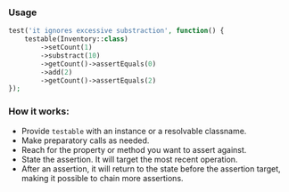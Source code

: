 ### Usage

```php
test('it ignores excessive substraction', function() {
	testable(Inventory::class)
		->setCount(1)
		->substract(10)
		->getCount()->assertEquals(0)
		->add(2)
		->getCount()->assertEquals(2)
});
```
### How it works:

* Provide `testable` with an instance or a resolvable classname.
* Make preparatory calls as needed.
* Reach for the property or method you want to assert against.
* State the assertion. It will target the most recent operation.
* After an assertion, it will return to the state before the assertion target, making it possible to chain more assertions.